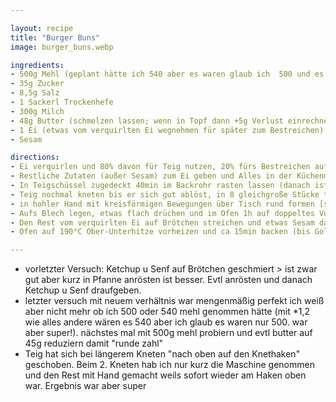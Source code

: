 ```yaml
---

layout: recipe
title: "Burger Buns"
image: burger_buns.webp

ingredients:
- 500g Mehl (geplant hätte ich 540 aber es waren glaub ich  500 und es war super)
- 35g Zucker
- 8,5g Salz
- 1 Sackerl Trockenhefe
- 300g Milch
- 48g Butter (schmelzen lassen; wenn in Topf dann +5g Verlust einrechnen)
- 1 Ei (etwas vom verquirlten Ei wegnehmen für später zum Bestreichen)
- Sesam

directions:
- Ei verquirlen und 80% davon für Teig nutzen, 20% fürs Bestreichen aufheben
- Restliche Zutaten (außer Sesam) zum Ei geben und Alles in der Küchenmaschine mit Brotknethaken vermischen
- In Teigschüssel zugedeckt 40min im Backrohr rasten lassen (danach ist der Teig besser formbar)
- Teig nochmal kneten bis er sich gut ablöst, in 8 gleichgroße Stücke teilen und Kugeln weitere 40min auf einem mit etwas Mehl bestreuten Backpapier rasten lassen
- in hohler Hand mit kreisförmigen Bewegungen über Tisch rund formen [siehe Video](https://www.youtube.com/watch?v=HuNGR9Oxvug) (das "Zusammenfalten" ist vmtl nicht notwendig, wird auch so gut)
- Aufs Blech legen, etwas flach drüchen und im Ofen 1h auf doppeltes Volumen gehen lassen (Ziel sind ca 9cm Durchmesser). Ein Glas lauwarmes Wasser in den Ofen stellen (und während des Backens drinnen lassen) damit der Teig weicher bleibt
- Den Rest vom verquirlten Ei auf Brötchen streichen und etwas Sesam darauf verteilen.
- Ofen auf 190°C Ober-Unterhitze vorheizen und ca 15min backen (bis Goldbraun). Danach 4 der 8 Brötchen einfrieren.

---
```


- vorletzter Versuch: Ketchup u Senf auf Brötchen geschmiert > ist zwar gut aber kurz in Pfanne anrösten ist besser. Evtl anrösten und danach Ketchup u Senf draufgeben.
- letzter versuch mit neuem verhältnis war mengenmäßig perfekt ich weiß aber nicht mehr ob ich 500 oder 540 mehl genommen hätte (mit *1,2 wie alles andere wären es 540 aber ich glaub es waren nur 500. war aber super!). nächstes mal mit 500g mehl probiern und evtl butter auf 45g reduziern damit "runde zahl"
- Teig hat sich bei längerem Kneten "nach oben auf den Knethaken" geschoben. Beim 2. Kneten hab ich nur kurz die Maschine genommen und den Rest mit Hand gemacht weils sofort wieder am Haken oben war. Ergebnis war aber super